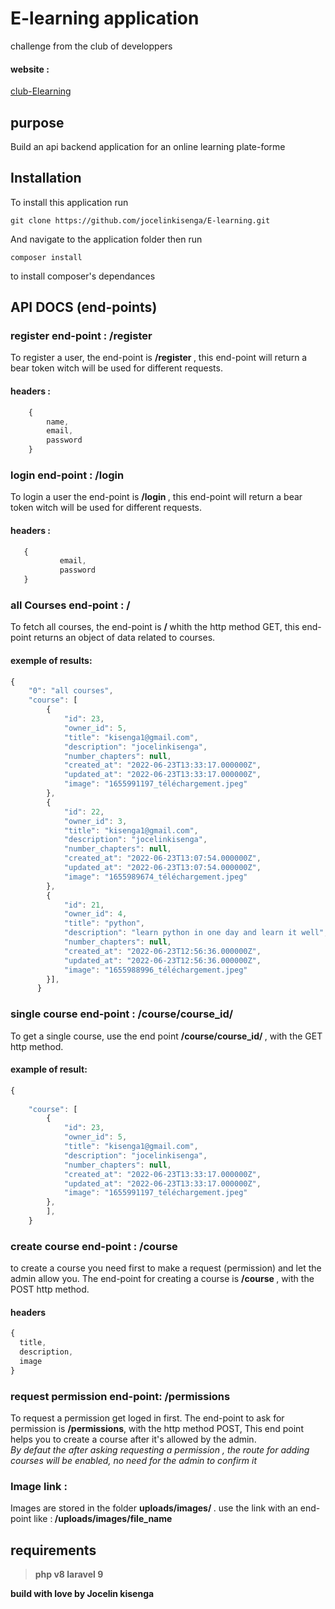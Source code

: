 # E-learning application

<p>challenge from the club of developpers</p>

#### website :

<a href="http://club-elearning.herokuapp.com/">club-Elearning </a>

## purpose
Build an api backend application for an online learning plate-forme

## Installation
To install this application run 
```git
git clone https://github.com/jocelinkisenga/E-learning.git
```
And navigate to the application folder then run 
```git
composer install 
```
to install composer's dependances

## API DOCS (end-points)

### register end-point : /register
To register a user,  the end-point is <strong> /register </strong> , this end-point will return a bear token witch will be used for different requests.
 
#### headers :
```javascript
 	{
 		name,
 		email,
 		password
 	}
```
### login end-point : /login
To login a user the end-point is <strong> /login </strong> , this end-point will return a bear token witch will be used for different requests.
#### headers :
 ```javascript
 	{
 			email,
 			password
 	}
 ```
 

### all Courses end-point : /
<p> To fetch all  courses,  the end-point is <strong>/ </strong> whith the http method GET, this end-point returns an object of data related to courses. 
</p>

#### exemple of results:
```javascript
{
    "0": "all courses",
    "course": [
        {
            "id": 23,
            "owner_id": 5,
            "title": "kisenga1@gmail.com",
            "description": "jocelinkisenga",
            "number_chapters": null,
            "created_at": "2022-06-23T13:33:17.000000Z",
            "updated_at": "2022-06-23T13:33:17.000000Z",
            "image": "1655991197_téléchargement.jpeg"
        },
        {
            "id": 22,
            "owner_id": 3,
            "title": "kisenga1@gmail.com",
            "description": "jocelinkisenga",
            "number_chapters": null,
            "created_at": "2022-06-23T13:07:54.000000Z",
            "updated_at": "2022-06-23T13:07:54.000000Z",
            "image": "1655989674_téléchargement.jpeg"
        },
        {
            "id": 21,
            "owner_id": 4,
            "title": "python",
            "description": "learn python in one day and learn it well",
            "number_chapters": null,
            "created_at": "2022-06-23T12:56:36.000000Z",
            "updated_at": "2022-06-23T12:56:36.000000Z",
            "image": "1655988996_téléchargement.jpeg"
        }],
      }
```

### single course end-point :          /course/course_id/
To get a single course, use the end point <strong> /course/course_id/ </strong> , with the GET http method.
#### example of result:
```javascript
{
    
    "course": [
        {
            "id": 23,
            "owner_id": 5,
            "title": "kisenga1@gmail.com",
            "description": "jocelinkisenga",
            "number_chapters": null,
            "created_at": "2022-06-23T13:33:17.000000Z",
            "updated_at": "2022-06-23T13:33:17.000000Z",
            "image": "1655991197_téléchargement.jpeg"
        },
        ],
    }
```

### create course end-point :          /course
  to create a course you need first to make a request (permission) and let the admin allow you.
  The end-point for creating a course is <strong> /course </strong>, with the POST http method.


#### headers
  ```javascript
  {
  	title,
  	description,
  	image
  }
  ```

  ### request permission end-point:       /permissions

  To request a permission get loged in first.
  The end-point to ask for permission is <strong>/permissions</strong>, with the http method POST,
  This end point helps you to create a course after it's allowed by the admin.<br>
  <i>By defaut the after asking requesting a permission , the route for adding courses will be enabled, no need for the admin to confirm it</i>

  ### Image link :

  Images are stored in the folder <strong>uploads/images/ </strong>.
  use the link with an end-point like :<b> /uploads/images/file_name<b>


## requirements
> php v8
> laravel 9

<strong> build with love by Jocelin kisenga </strong>
